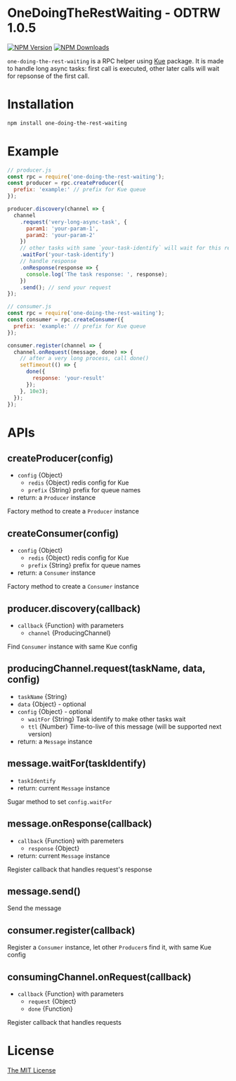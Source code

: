OneDoingTheRestWaiting - ODTRW 1.0.5
=====
[![NPM Version][npm-image]][npm-url]
[![NPM Downloads][downloads-image]][npm-url]

`one-doing-the-rest-waiting` is a RPC helper using [Kue](https://www.npmjs.com/package/kue) package. It is made to handle long async tasks: first call is executed, other later calls will wait for repsonse of the first call.

# Installation
```bash
npm install one-doing-the-rest-waiting
```

# Example
```javascript
// producer.js
const rpc = require('one-doing-the-rest-waiting');
const producer = rpc.createProducer({
  prefix: 'example:' // prefix for Kue queue
});

producer.discovery(channel => {
  channel
    .request('very-long-async-task', {
      param1: 'your-param-1',
      param2: 'your-param-2'
    })
    // other tasks with same `your-task-identify` will wait for this request's response
    .waitFor('your-task-identify')
    // handle response
    .onResponse(response => {
      console.log('The task response: ', response);
    })
    .send(); // send your request
});
```

```javascript
// consumer.js
const rpc = require('one-doing-the-rest-waiting');
const consumer = rpc.createConsumer({
  prefix: 'example:' // prefix for Kue queue
});

consumer.register(channel => {
  channel.onRequest((message, done) => {
    // after a very long process, call done()
    setTimeout(() => {
      done({
        response: 'your-result'
      });
    }, 10e3);
  });
});
```

# APIs

## createProducer(config)
* `config` {Object}
  * `redis` {Object} redis config for Kue
  * `prefix` {String} prefix for queue names
* return: a `Producer` instance

Factory method to create a `Producer` instance

## createConsumer(config)
* `config` {Object}
  * `redis` {Object} redis config for Kue
  * `prefix` {String} prefix for queue names
* return: a `Consumer` instance

Factory method to create a `Consumer` instance

## producer.discovery(callback)
* `callback` {Function} with parameters
  * `channel` {ProducingChannel}

Find `Consumer` instance with same Kue config

## producingChannel.request(taskName, data, config)
* `taskName` {String}
* `data` {Object} - optional
* `config` {Object} - optional
  * `waitFor` {String} Task identify to make other tasks wait
  * `ttl` {Number} Time-to-live of this message (will be supported next version)
* return: a `Message` instance

## message.waitFor(taskIdentify)
* `taskIdentify`
* return: current `Message` instance

Sugar method to set `config.waitFor`

## message.onResponse(callback)
* `callback` {Function} with paremeters
  * `response` {Object}
* return: current `Message` instance

Register callback that handles request's response

## message.send()
Send the message

## consumer.register(callback)
Register a `Consumer` instance, let other `Producer`s find it, with same Kue config

## consumingChannel.onRequest(callback)
* `callback` {Function} with parameters
  * `request` {Object}
  * `done` {Function}

Register callback that handles requests

# License
[The MIT License](http://opensource.org/licenses/MIT)

[npm-url]: https://www.npmjs.com/package/one-doing-the-rest-waiting
[npm-image]: https://img.shields.io/npm/v/one-doing-the-rest-waiting.svg?style=flat
[downloads-image]: https://img.shields.io/npm/dm/one-doing-the-rest-waiting.svg?style=flat
